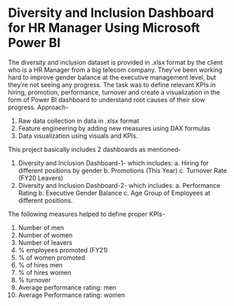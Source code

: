 # Diversity and Inclusion Dashboard for HR Manager Using Microsoft Power BI
The diversity and inclusion dataset is provided in .xlsx format by the client who is a HR Manager from a big telecom company. They’ve been working hard to improve gender balance at the executive management level, but they’re not seeing any progress. The task was to define relevant KPIs in hiring, promotion, performance, turnover and create a visualization in the form of Power BI dashboard to understand root causes of their slow progress.
Approach-
1) Raw data collection in data in .xlsx format
2) Feature engineering by adding new measures using DAX formulas
3) Data visualization using visuals and KPIs.

This project basically includes 2 dashboards as mentioned-
1) Diversity and Inclusion Dashboard-1- which includes:
a. Hiring for different positions by gender
b. Promotions (This Year)
c. Turnover Rate (FY20 Leavers)
2) Diversity and Inclusion Dashboard-2- which includes:
a. Performance Rating
b. Executive Gender Balance
c. Age Group of Employees at different positions.

The following measures helped to define proper KPIs-
1) Number of men
2) Number of women
3) Number of leavers
4) % employees promoted (FY21)
5) % of women promoted
6) % of hires men
7) % of hires women
8) % turnover 
9) Average performance rating: men
10) Average Performance rating: women
